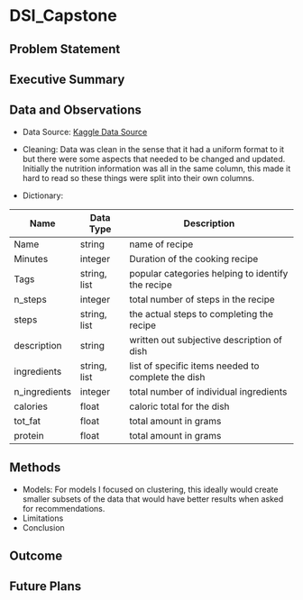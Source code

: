 # DSI_Capstone

## **Problem Statement**



## **Executive Summary**



## **Data and Observations**

* Data Source:  [Kaggle Data Source](https://www.kaggle.com/shuyangli94/food-com-recipes-and-user-interactions?select=RAW_interactions.csv)

* Cleaning: Data was clean in the sense that it had a uniform format to it but there were some aspects that needed to be changed and updated.  Initially the nutrition information was all in the same column, this made it hard to read so these things were split into their own columns. 

* Dictionary:

| Name | Data Type | Description |
|-|-|-|
| Name | string | name of recipe |
| Minutes | integer | Duration of the cooking recipe |
| Tags| string, list | popular categories helping to identify the recipe |
| n_steps | integer | total number of steps in the recipe |
| steps | string, list | the actual steps to completing the recipe |
| description | string | written out subjective description of dish |
| ingredients | string, list | list of specific items needed to complete the dish |
| n_ingredients | integer | total number of individual ingredients |
| calories | float | caloric total for the dish |
| tot_fat | float | total amount in grams |
| protein | float | total amount in grams  |

## **Methods**
* Models:  For models I focused on clustering, this ideally would create smaller subsets of the data that would have better results when asked for recommendations.  
* Limitations 
* Conclusion


## **Outcome**



## **Future Plans**
